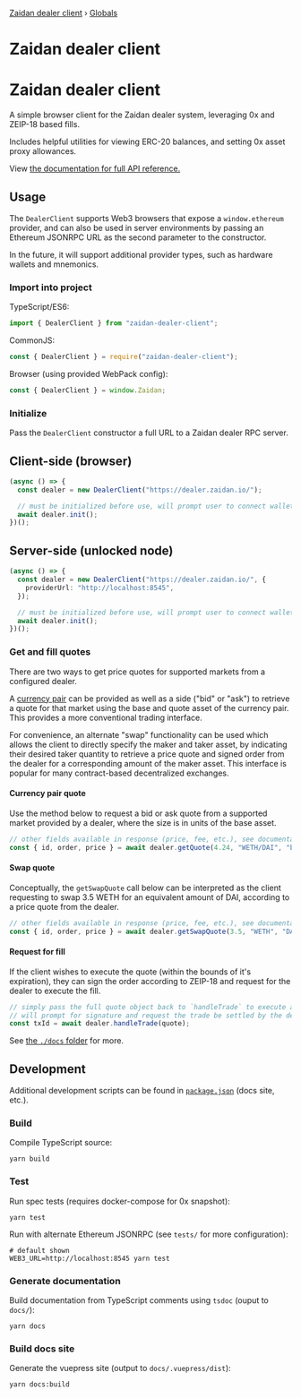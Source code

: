 [Zaidan dealer client](README.md) › [Globals](globals.md)

# Zaidan dealer client

# Zaidan dealer client

A simple browser client for the Zaidan dealer system, leveraging 0x and ZEIP-18 based fills.

Includes helpful utilities for viewing ERC-20 balances, and setting 0x asset proxy allowances.

View [the documentation for full API reference.](./docs/classes/dealerclient.md)

## Usage

The `DealerClient` supports Web3 browsers that expose a `window.ethereum` provider, and can also be used in server environments by passing an Ethereum JSONRPC URL as the second parameter to the constructor.

In the future, it will support additional provider types, such as hardware wallets and mnemonics.

### Import into project
TypeScript/ES6:
```ts
import { DealerClient } from "zaidan-dealer-client";
```

CommonJS:
```js
const { DealerClient } = require("zaidan-dealer-client");
```

Browser (using provided WebPack config):
```js
const { DealerClient } = window.Zaidan;
```

### Initialize
Pass the `DealerClient` constructor a full URL to a Zaidan dealer RPC server.

## Client-side (browser)
```typescript
(async () => {
  const dealer = new DealerClient("https://dealer.zaidan.io/");

  // must be initialized before use, will prompt user to connect wallet
  await dealer.init();
})();
```

## Server-side (unlocked node)
```typescript
(async () => {
  const dealer = new DealerClient("https://dealer.zaidan.io/", {
    providerUrl: "http://localhost:8545",
  });

  // must be initialized before use, will prompt user to connect wallet
  await dealer.init();
})();
```

### Get and fill quotes

There are two ways to get price quotes for supported markets from a configured dealer.

A [currency pair](https://en.wikipedia.org/wiki/Currency_pair) can be provided as well as a side ("bid" or "ask") to retrieve a quote for that market using the base and quote asset of the currency pair. This provides a more conventional trading interface.

For convenience, an alternate "swap" functionality can be used which allows the client to directly specify the maker and taker asset, by indicating their desired taker quantity to retrieve a price quote and signed order from the dealer for a corresponding amount of the maker asset. This interface is popular for many contract-based decentralized exchanges.

#### Currency pair quote
Use the method below to request a bid or ask quote from a supported market provided by a dealer, where the size is in units of the base asset.

```typescript
// other fields available in response (price, fee, etc.), see documentation
const { id, order, price } = await dealer.getQuote(4.24, "WETH/DAI", "bid");
```

#### Swap quote

Conceptually, the `getSwapQuote` call below can be interpreted as the client requesting to swap 3.5 WETH for an equivalent amount of DAI, according to a price quote from the dealer.

```typescript
// other fields available in response (price, fee, etc.), see documentation
const { id, order, price } = await dealer.getSwapQuote(3.5, "WETH", "DAI");
```

#### Request for fill
If the client wishes to execute the quote (within the bounds of it's expiration), they can sign the order according to ZEIP-18 and request for the dealer to execute the fill.

```typescript
// simply pass the full quote object back to `handleTrade` to execute a quote
// will prompt for signature and request the trade be settled by the dealer
const txId = await dealer.handleTrade(quote);
```

See [the `./docs` folder](./docs) for more.

## Development

Additional development scripts can be found in [`package.json`](./package.json) (docs site, etc.).

### Build

Compile TypeScript source:

```
yarn build
```

### Test

Run spec tests (requires docker-compose for 0x snapshot):

```
yarn test
```

Run with alternate Ethereum JSONRPC (see `tests/` for more configuration):

```shell
# default shown
WEB3_URL=http://localhost:8545 yarn test
```

### Generate documentation

Build documentation from TypeScript comments using `tsdoc` (ouput to `docs/`):

```
yarn docs
```

### Build docs site

Generate the vuepress site (output to `docs/.vuepress/dist`):

```
yarn docs:build
```

